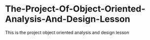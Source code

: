 # The-Project-Of-Object-Oriented-Analysis-And-Design-Lesson
This is the project object oriented analysis and design lesson

